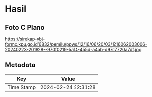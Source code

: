 # Hasil

## Foto C Plano

https://sirekap-obj-formc.kpu.go.id/6832/pemilu/ppwp/12/16/06/20/03/1216062003006-20240223-201828--970f0219-5a14-455d-a4ab-d97d7720a7df.jpg


## Metadata

| Key        | Value               |
| ---------- | ------------------- |
| Time Stamp | 2024-02-24 22:31:28 |



